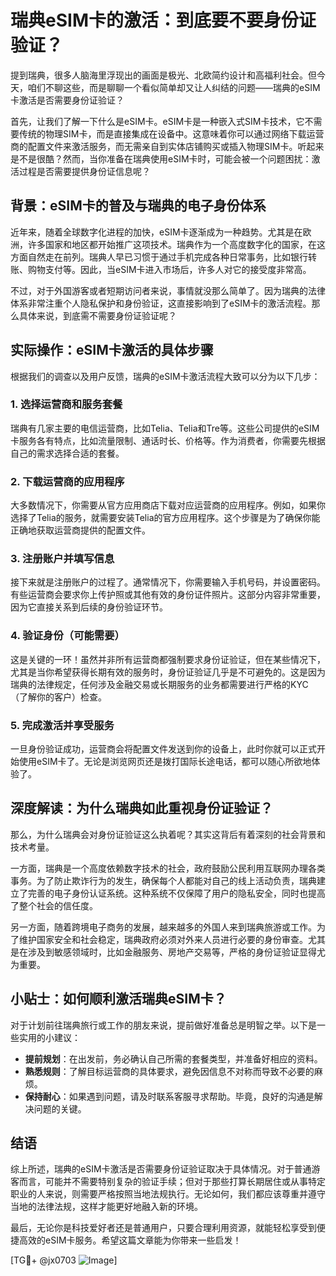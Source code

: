 # 瑞典eSIM卡的激活：到底要不要身份证验证？

提到瑞典，很多人脑海里浮现出的画面是极光、北欧简约设计和高福利社会。但今天，咱们不聊这些，而是聊聊一个看似简单却又让人纠结的问题——瑞典的eSIM卡激活是否需要身份证验证？

首先，让我们了解一下什么是eSIM卡。eSIM卡是一种嵌入式SIM卡技术，它不需要传统的物理SIM卡，而是直接集成在设备中。这意味着你可以通过网络下载运营商的配置文件来激活服务，而无需亲自到实体店铺购买或插入物理SIM卡。听起来是不是很酷？然而，当你准备在瑞典使用eSIM卡时，可能会被一个问题困扰：激活过程是否需要提供身份证信息呢？

## 背景：eSIM卡的普及与瑞典的电子身份体系

近年来，随着全球数字化进程的加快，eSIM卡逐渐成为一种趋势。尤其是在欧洲，许多国家和地区都开始推广这项技术。瑞典作为一个高度数字化的国家，在这方面自然走在前列。瑞典人早已习惯于通过手机完成各种日常事务，比如银行转账、购物支付等。因此，当eSIM卡进入市场后，许多人对它的接受度非常高。

不过，对于外国游客或者短期访问者来说，事情就没那么简单了。因为瑞典的法律体系非常注重个人隐私保护和身份验证，这直接影响到了eSIM卡的激活流程。那么具体来说，到底需不需要身份证验证呢？

## 实际操作：eSIM卡激活的具体步骤

根据我们的调查以及用户反馈，瑞典的eSIM卡激活流程大致可以分为以下几步：

### 1. 选择运营商和服务套餐
瑞典有几家主要的电信运营商，比如Telia、Telia和Tre等。这些公司提供的eSIM卡服务各有特点，比如流量限制、通话时长、价格等。作为消费者，你需要先根据自己的需求选择合适的套餐。

### 2. 下载运营商的应用程序
大多数情况下，你需要从官方应用商店下载对应运营商的应用程序。例如，如果你选择了Telia的服务，就需要安装Telia的官方应用程序。这个步骤是为了确保你能正确地获取运营商提供的配置文件。

### 3. 注册账户并填写信息
接下来就是注册账户的过程了。通常情况下，你需要输入手机号码，并设置密码。有些运营商会要求你上传护照或其他有效的身份证件照片。这部分内容非常重要，因为它直接关系到后续的身份验证环节。

### 4. 验证身份（可能需要）
这是关键的一环！虽然并非所有运营商都强制要求身份证验证，但在某些情况下，尤其是当你希望获得长期有效的服务时，身份证验证几乎是不可避免的。这是因为瑞典的法律规定，任何涉及金融交易或长期服务的业务都需要进行严格的KYC（了解你的客户）检查。

### 5. 完成激活并享受服务
一旦身份验证成功，运营商会将配置文件发送到你的设备上，此时你就可以正式开始使用eSIM卡了。无论是浏览网页还是拨打国际长途电话，都可以随心所欲地体验了。

## 深度解读：为什么瑞典如此重视身份证验证？

那么，为什么瑞典会对身份证验证这么执着呢？其实这背后有着深刻的社会背景和技术考量。

一方面，瑞典是一个高度依赖数字技术的社会，政府鼓励公民利用互联网办理各类事务。为了防止欺诈行为的发生，确保每个人都能对自己的线上活动负责，瑞典建立了完善的电子身份认证系统。这种系统不仅保障了用户的隐私安全，同时也提高了整个社会的信任度。

另一方面，随着跨境电子商务的发展，越来越多的外国人来到瑞典旅游或工作。为了维护国家安全和社会稳定，瑞典政府必须对外来人员进行必要的身份审查。尤其是在涉及到敏感领域时，比如金融服务、房地产交易等，严格的身份证验证显得尤为重要。

## 小贴士：如何顺利激活瑞典eSIM卡？

对于计划前往瑞典旅行或工作的朋友来说，提前做好准备总是明智之举。以下是一些实用的小建议：

- **提前规划**：在出发前，务必确认自己所需的套餐类型，并准备好相应的资料。
- **熟悉规则**：了解目标运营商的具体要求，避免因信息不对称而导致不必要的麻烦。
- **保持耐心**：如果遇到问题，请及时联系客服寻求帮助。毕竟，良好的沟通是解决问题的关键。

## 结语

综上所述，瑞典的eSIM卡激活是否需要身份证验证取决于具体情况。对于普通游客而言，可能并不需要特别复杂的验证手续；但对于那些打算长期居住或从事特定职业的人来说，则需要严格按照当地法规执行。无论如何，我们都应该尊重并遵守当地的法律法规，这样才能更好地融入新的环境。

最后，无论你是科技爱好者还是普通用户，只要合理利用资源，就能轻松享受到便捷高效的eSIM卡服务。希望这篇文章能为你带来一些启发！

[TG💪+ @jx0703 ![Image](https://github.com/user-attachments/assets/dbca1d08-cadb-493c-b0ec-ad6f7a83f270)]